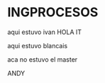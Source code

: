 # INGPROCESOS
aqui estuvo ivan 
HOLA IT

aqui estuvo blancais








aca no estuvo el master









ANDY